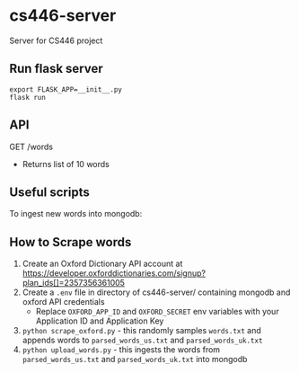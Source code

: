 # cs446-server
Server for CS446 project

## Run flask server
```
export FLASK_APP=__init__.py
flask run
```
## API
GET /words
- Returns list of 10 words


## Useful scripts
To ingest new words into mongodb:

## How to Scrape words
1. Create an Oxford Dictionary API account at https://developer.oxforddictionaries.com/signup?plan_ids[]=2357356361005
2. Create a `.env` file in directory of cs446-server/ containing mongodb and oxford API credentials
    - Replace `OXFORD_APP_ID` and `OXFORD_SECRET` env variables with your Application ID and Application Key
3. `python scrape_oxford.py` - this randomly samples `words.txt` and appends words to `parsed_words_us.txt` and `parsed_words_uk.txt`
4. `python upload_words.py` - this ingests the words from `parsed_words_us.txt` and `parsed_words_uk.txt` into mongodb
